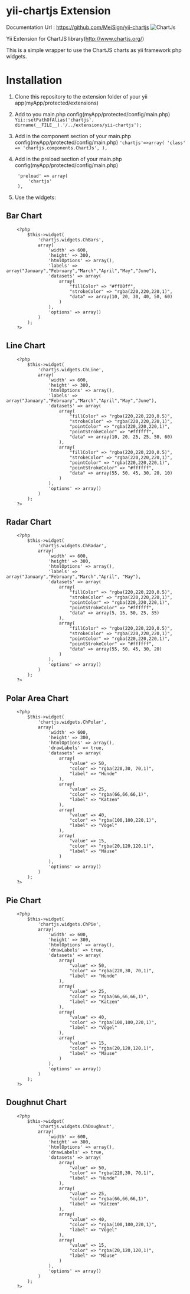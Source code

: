 yii-chartjs Extension
=====================
Documentation Url : https://github.com/MeiSign/yii-chartjs
![ChartJs](http://www.img-host.de/bild.php/38141,chartsC3E4P.jpg "ChartJS")

Yii Extension for ChartJS library(http://www.chartjs.org/)

This is a simple wrapper to use the ChartJS charts as yii framework php widgets.

Installation
============
1. Clone this repository to the extension folder of your yii app(myApp/protected/extensions)

2. Add to you main.php config(myApp/protected/config/main.php)
`Yii::setPathOfAlias('chartjs', dirname(__FILE__).'/../extensions/yii-chartjs');`

3. Add in the component section of your main.php config(myApp/protected/config/main.php)
`'chartjs'=>array(
    'class' => 'chartjs.components.ChartJs',
),`

4. Add in the preload section of your main.php config(myApp/protected/config/main.php)  

        'preload' => array(
            'chartjs'
        ),

5. Use the widgets:
    
Bar Chart
---------

        <?php 
            $this->widget(
                'chartjs.widgets.ChBars', 
                array(
                    'width' => 600,
                    'height' => 300,
                    'htmlOptions' => array(),
                    'labels' => array("January","February","March","April","May","June"),
                    'datasets' => array(
                        array(
                            "fillColor" => "#ff00ff",
                            "strokeColor" => "rgba(220,220,220,1)",
                            "data" => array(10, 20, 30, 40, 50, 60)
                        )       
                    ),
                    'options' => array()
                )
            ); 
        ?>

Line Chart
----------

        <?php 
            $this->widget(
                'chartjs.widgets.ChLine', 
                array(
                    'width' => 600,
                    'height' => 300,
                    'htmlOptions' => array(),
                    'labels' => array("January","February","March","April","May","June"),
                    'datasets' => array(
                        array(
                            "fillColor" => "rgba(220,220,220,0.5)",
                            "strokeColor" => "rgba(220,220,220,1)",
                            "pointColor" => "rgba(220,220,220,1)",
                            "pointStrokeColor" => "#ffffff",
                            "data" => array(10, 20, 25, 25, 50, 60)
                        ),
                        array(
                            "fillColor" => "rgba(220,220,220,0.5)",
                            "strokeColor" => "rgba(220,220,220,1)",
                            "pointColor" => "rgba(220,220,220,1)",
                            "pointStrokeColor" => "#ffffff",
                            "data" => array(55, 50, 45, 30, 20, 10)
                        )      
                    ),
                    'options' => array()
                )
            ); 
        ?>

Radar Chart
-----------

        <?php 
            $this->widget(
                'chartjs.widgets.ChRadar', 
                array(
                    'width' => 600,
                    'height' => 300,
                    'htmlOptions' => array(),
                    'labels' => array("January","February","March","April", "May"),
                    'datasets' => array(
                        array(
                            "fillColor" => "rgba(220,220,220,0.5)",
                            "strokeColor" => "rgba(220,220,220,1)",
                            "pointColor" => "rgba(220,220,220,1)",
                            "pointStrokeColor" => "#ffffff",
                            "data" => array(5, 15, 50, 25, 35)
                        ),
                        array(
                            "fillColor" => "rgba(220,220,220,0.5)",
                            "strokeColor" => "rgba(220,220,220,1)",
                            "pointColor" => "rgba(220,220,220,1)",
                            "pointStrokeColor" => "#ffffff",
                            "data" => array(55, 50, 45, 30, 20)
                        )      
                    ),
                    'options' => array()
                )
            ); 
        ?>

Polar Area Chart
----------------

        <?php 
            $this->widget(
                'chartjs.widgets.ChPolar', 
                array(
                    'width' => 600,
                    'height' => 300,
                    'htmlOptions' => array(),
                    'drawLabels' => true,
                    'datasets' => array(
                        array(
                            "value" => 50,
                            "color" => "rgba(220,30, 70,1)",
                            "label" => "Hunde"
                        ),
                        array(
                            "value" => 25,
                            "color" => "rgba(66,66,66,1)",
                            "label" => "Katzen"
                        ),
                        array(
                            "value" => 40,
                            "color" => "rgba(100,100,220,1)",
                            "label" => "Vögel"
                        ),
                        array(
                            "value" => 15,
                            "color" => "rgba(20,120,120,1)",
                            "label" => "Mäuse"
                        )
                    ),
                    'options' => array()
                )
            ); 
        ?>
        
Pie Chart
---------

        <?php 
            $this->widget(
                'chartjs.widgets.ChPie', 
                array(
                    'width' => 600,
                    'height' => 300,
                    'htmlOptions' => array(),
                    'drawLabels' => true,
                    'datasets' => array(
                        array(
                            "value" => 50,
                            "color" => "rgba(220,30, 70,1)",
                            "label" => "Hunde"
                        ),
                        array(
                            "value" => 25,
                            "color" => "rgba(66,66,66,1)",
                            "label" => "Katzen"
                        ),
                        array(
                            "value" => 40,
                            "color" => "rgba(100,100,220,1)",
                            "label" => "Vögel"
                        ),
                        array(
                            "value" => 15,
                            "color" => "rgba(20,120,120,1)",
                            "label" => "Mäuse"
                        )
                    ),
                    'options' => array()
                )
            ); 
        ?>

Doughnut Chart
--------------

        <?php 
            $this->widget(
                'chartjs.widgets.ChDoughnut', 
                array(
                    'width' => 600,
                    'height' => 300,
                    'htmlOptions' => array(),
                    'drawLabels' => true,
                    'datasets' => array(
                        array(
                            "value" => 50,
                            "color" => "rgba(220,30, 70,1)",
                            "label" => "Hunde"
                        ),
                        array(
                            "value" => 25,
                            "color" => "rgba(66,66,66,1)",
                            "label" => "Katzen"
                        ),
                        array(
                            "value" => 40,
                            "color" => "rgba(100,100,220,1)",
                            "label" => "Vögel"
                        ),
                        array(
                            "value" => 15,
                            "color" => "rgba(20,120,120,1)",
                            "label" => "Mäuse"
                        )
                    ),
                    'options' => array()
                )
            ); 
        ?>
